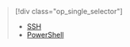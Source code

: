 > [!div class="op_single_selector"]
> * [SSH](../articles/hdinsight/hdinsight-hadoop-mahout-linux-mac.md)
> * [PowerShell](../articles/hdinsight/hdinsight-mahout.md)
> 
> 



<!--HONumber=Nov16_HO3-->


